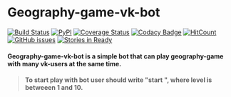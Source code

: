 # Geography-game-vk-bot

[![Build Status](https://travis-ci.org/MaxVinogradov/Geography-game-vk-bot.svg?branch=master)](https://travis-ci.org/MaxVinogradov/Geography-game-vk-bot)
[![PyPI](https://img.shields.io/badge/python-3.4%2C%203.5-green.svg)]()
[![Coverage Status](https://coveralls.io/repos/github/MaxVinogradov/Geography-game-vk-bot/badge.svg?branch=master)](https://coveralls.io/github/MaxVinogradov/Geography-game-vk-bot?branch=master)
[![Codacy Badge](https://api.codacy.com/project/badge/Grade/fc0c11f7fcf84cd391481c1e2cee4e50)](https://www.codacy.com/app/vinogradov-max97/Geography-game-vk-bot?utm_source=github.com&amp;utm_medium=referral&amp;utm_content=MaxVinogradov/Geography-game-vk-bot&amp;utm_campaign=Badge_Grade)
[![HitCount](https://hitt.herokuapp.com/MaxVinogradov/Geography-game-vk-bot.svg)](https://github.com/MaxVinogradov/Geography-game-vk-bot/)
[![GitHub issues](https://img.shields.io/github/issues/MaxVinogradov/Geography-game-vk-bot.svg)](https://github.com/MaxVinogradov/Geography-game-vk-bot/issues)
[![Stories in Ready](https://badge.waffle.io/MaxVinogradov/Geography-game-vk-bot.png?label=ready&title=Ready)](https://waffle.io/MaxVinogradov/Geography-game-vk-bot)

#### Geography-game-vk-bot is a simple bot that can play geography-game with many vk-users at the same time.
>#### To start play with bot user should write "start <level>", where level is betweeen 1 and 10.
